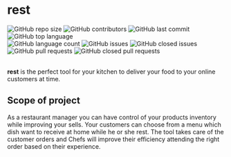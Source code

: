 # rest

![GitHub repo size](https://img.shields.io/github/repo-size/Lcv004/rest)
![GitHub contributors](https://img.shields.io/github/contributors/Lcv004/rest?color=informational)
![GitHub last commit](https://img.shields.io/github/last-commit/Lcv004/rest?color=informational)
![GitHub top language](https://img.shields.io/github/languages/top/Lcv004/rest?label=top%20language)<br />
![GitHub language count](https://img.shields.io/github/languages/count/Lcv004/rest)
![GitHub issues](https://img.shields.io/github/issues-raw/Lcv004/rest?color=critical)
![GitHub closed issues](https://img.shields.io/github/issues-closed-raw/Lcv004/rest)
![GitHub pull requests](https://img.shields.io/github/issues-pr-raw/Lcv004/rest?color=important)
![GitHub closed pull requests](https://img.shields.io/github/issues-pr-closed-raw/Lcv004/rest)<br /><br />

**rest** is the perfect tool for your kitchen to deliver your food to your online customers at time.

## Scope of project
As a restaurant manager you can have control of your products inventory while improving your sells. Your customers can choose from a menu which dish want to receive at home while he or she rest. The tool takes care of the customer orders and Chefs will improve their efficiency attending the right order based on their experience.

<!-- ## Instalation and Usage
## Contribution -->
